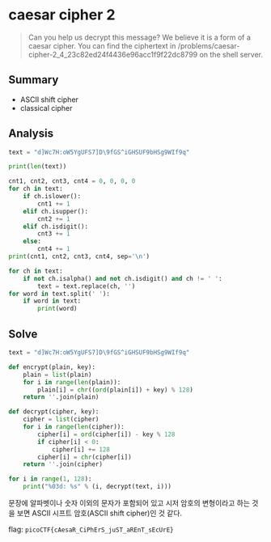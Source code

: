 # caesar cipher 2
> Can you help us decrypt this message? We believe it is a form of a caesar cipher. You can find the ciphertext in /problems/caesar-cipher-2_4_23c82ed24f4436e96acc1f9f22dc8799 on the shell server.

## Summary
* ASCII shift cipher
* classical cipher

## Analysis
``` python
text = "d]Wc7H:oW5YgUFS7]D\9fGS^iGHSUF9bHSg9WIf9q"

print(len(text))

cnt1, cnt2, cnt3, cnt4 = 0, 0, 0, 0
for ch in text:
    if ch.islower():
        cnt1 += 1
    elif ch.isupper():
        cnt2 += 1
    elif ch.isdigit():
        cnt3 += 1
    else:
        cnt4 += 1
print(cnt1, cnt2, cnt3, cnt4, sep='\n')

for ch in text:
    if not ch.isalpha() and not ch.isdigit() and ch != ' ':
        text = text.replace(ch, '')
for word in text.split(' '):
    if word in text:
        print(word)
```

## Solve
``` python
text = "d]Wc7H:oW5YgUFS7]D\9fGS^iGHSUF9bHSg9WIf9q"

def encrypt(plain, key):
    plain = list(plain)
    for i in range(len(plain)):
        plain[i] = chr((ord(plain[i]) + key) % 128)
    return ''.join(plain)

def decrypt(cipher, key):
    cipher = list(cipher)
    for i in range(len(cipher)):
        cipher[i] = ord(cipher[i]) - key % 128
        if cipher[i] < 0:
            cipher[i] += 128
        cipher[i] = chr(cipher[i])
    return ''.join(cipher)

for i in range(1, 128):
    print("%03d: %s" % (i, decrypt(text, i)))
```
문장에 알파벳이나 숫자 이외의 문자가 포함되어 있고 시저 암호의 변형이라고 하는 것을 보면 ASCII 시프트 암호(ASCII shift cipher)인 것 같다.  

flag: `picoCTF{cAesaR_CiPhErS_juST_aREnT_sEcUrE}`
